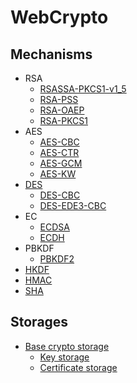 # WebCrypto

## Mechanisms

- RSA
  - [RSASSA-PKCS1-v1_5](RSA_SSA.md)
  - [RSA-PSS](RSA_PSS.md)
  - [RSA-OAEP](RSA_OAEP.md)
  - [RSA-PKCS1](RSA_PKCS1.md)
- AES
  - [AES-CBC](AES_CBC.md)
  - [AES-CTR](AES_CTR.md)
  - [AES-GCM](AES_GCM.md)
  - [AES-KW](AES_KW.md)
- [DES](DES.md)
  - [DES-CBC](DES-CBC.md)
  - [DES-EDE3-CBC](DES-EDE3-CBC.md)
- EC
  - [ECDSA](ECDSA.md)
  - [ECDH](ECDH.md)
- PBKDF
  - [PBKDF2](PBKDF2.md)
- [HKDF](HKDF.md)
- [HMAC](HMAC.md)
- [SHA](SHA.md)

## Storages

- [Base crypto storage](CRYPTO_STORAGE.md)
  - [Key storage](KEY_STORAGE.md)
  - [Certificate storage](CERT_STORAGE.md)
